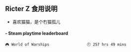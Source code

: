 ## Ricter Z 食用说明
- 喜欢猫猫，是个冇猫孤儿

<!-- steam-box start -->
#### - Steam playtime leaderboard
```text
🎮 World of Warships                 🕘 257 hrs 49 mins
```
<!-- Powered by https://github.com/YouEclipse/steam-box . -->
<!-- steam-box end -->
